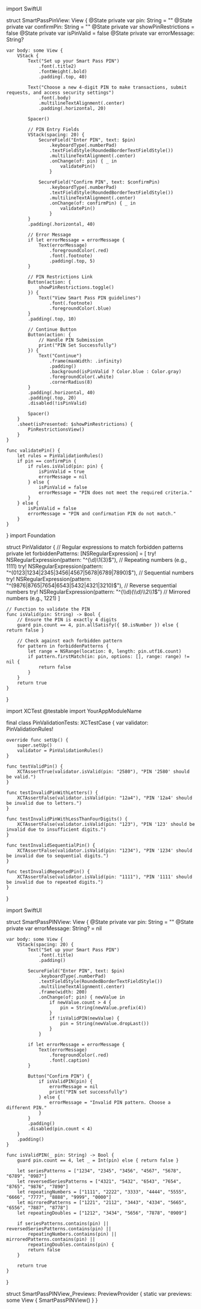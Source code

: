 import SwiftUI

struct SmartPassPinView: View {
    @State private var pin: String = ""
    @State private var confirmPin: String = ""
    @State private var showPinRestrictions = false
    @State private var isPinValid = false
    @State private var errorMessage: String?

    var body: some View {
        VStack {
            Text("Set up your Smart Pass PIN")
                .font(.title2)
                .fontWeight(.bold)
                .padding(.top, 40)
            
            Text("Choose a new 4-digit PIN to make transactions, submit requests, and access security settings")
                .font(.body)
                .multilineTextAlignment(.center)
                .padding(.horizontal, 20)
            
            Spacer()

            // PIN Entry Fields
            VStack(spacing: 20) {
                SecureField("Enter PIN", text: $pin)
                    .keyboardType(.numberPad)
                    .textFieldStyle(RoundedBorderTextFieldStyle())
                    .multilineTextAlignment(.center)
                    .onChange(of: pin) { _ in
                        validatePin()
                    }
                
                SecureField("Confirm PIN", text: $confirmPin)
                    .keyboardType(.numberPad)
                    .textFieldStyle(RoundedBorderTextFieldStyle())
                    .multilineTextAlignment(.center)
                    .onChange(of: confirmPin) { _ in
                        validatePin()
                    }
            }
            .padding(.horizontal, 40)

            // Error Message
            if let errorMessage = errorMessage {
                Text(errorMessage)
                    .foregroundColor(.red)
                    .font(.footnote)
                    .padding(.top, 5)
            }

            // PIN Restrictions Link
            Button(action: {
                showPinRestrictions.toggle()
            }) {
                Text("View Smart Pass PIN guidelines")
                    .font(.footnote)
                    .foregroundColor(.blue)
            }
            .padding(.top, 10)
            
            // Continue Button
            Button(action: {
                // Handle PIN Submission
                print("PIN Set Successfully")
            }) {
                Text("Continue")
                    .frame(maxWidth: .infinity)
                    .padding()
                    .background(isPinValid ? Color.blue : Color.gray)
                    .foregroundColor(.white)
                    .cornerRadius(8)
            }
            .padding(.horizontal, 40)
            .padding(.top, 20)
            .disabled(!isPinValid)

            Spacer()
        }
        .sheet(isPresented: $showPinRestrictions) {
            PinRestrictionsView()
        }
    }
    
    func validatePin() {
        let rules = PinValidationRules()
        if pin == confirmPin {
            if rules.isValid(pin: pin) {
                isPinValid = true
                errorMessage = nil
            } else {
                isPinValid = false
                errorMessage = "PIN does not meet the required criteria."
            }
        } else {
            isPinValid = false
            errorMessage = "PIN and confirmation PIN do not match."
        }
    }
}
import Foundation

struct PinValidator {
    // Regular expressions to match forbidden patterns
    private let forbiddenPatterns: [NSRegularExpression] = [
        try! NSRegularExpression(pattern: "^(\\d)\\1{3}$"), // Repeating numbers (e.g., 1111)
        try! NSRegularExpression(pattern: "^(0123|1234|2345|3456|4567|5678|6789|7890)$"), // Sequential numbers
        try! NSRegularExpression(pattern: "^(9876|8765|7654|6543|5432|4321|3210)$"), // Reverse sequential numbers
        try! NSRegularExpression(pattern: "^(\\d)(\\d)\\2\\1$") // Mirrored numbers (e.g., 1221)
    ]
    
    // Function to validate the PIN
    func isValid(pin: String) -> Bool {
        // Ensure the PIN is exactly 4 digits
        guard pin.count == 4, pin.allSatisfy({ $0.isNumber }) else { return false }
        
        // Check against each forbidden pattern
        for pattern in forbiddenPatterns {
            let range = NSRange(location: 0, length: pin.utf16.count)
            if pattern.firstMatch(in: pin, options: [], range: range) != nil {
                return false
            }
        }
        return true
    }
}

import XCTest
@testable import YourAppModuleName

final class PinValidationTests: XCTestCase {
    var validator: PinValidationRules!

    override func setUp() {
        super.setUp()
        validator = PinValidationRules()
    }

    func testValidPin() {
        XCTAssertTrue(validator.isValid(pin: "2580"), "PIN '2580' should be valid.")
    }

    func testInvalidPinWithLetters() {
        XCTAssertFalse(validator.isValid(pin: "12a4"), "PIN '12a4' should be invalid due to letters.")
    }

    func testInvalidPinWithLessThanFourDigits() {
        XCTAssertFalse(validator.isValid(pin: "123"), "PIN '123' should be invalid due to insufficient digits.")
    }

    func testInvalidSequentialPin() {
        XCTAssertFalse(validator.isValid(pin: "1234"), "PIN '1234' should be invalid due to sequential digits.")
    }

    func testInvalidRepeatedPin() {
        XCTAssertFalse(validator.isValid(pin: "1111"), "PIN '1111' should be invalid due to repeated digits.")
    }
}


import SwiftUI

struct SmartPassPINView: View {
    @State private var pin: String = ""
    @State private var errorMessage: String? = nil
    
    var body: some View {
        VStack(spacing: 20) {
            Text("Set up your Smart Pass PIN")
                .font(.title)
                .padding()
            
            SecureField("Enter PIN", text: $pin)
                .keyboardType(.numberPad)
                .textFieldStyle(RoundedBorderTextFieldStyle())
                .multilineTextAlignment(.center)
                .frame(width: 200)
                .onChange(of: pin) { newValue in
                    if newValue.count > 4 {
                        pin = String(newValue.prefix(4))
                    }
                    if !isValidPIN(newValue) {
                        pin = String(newValue.dropLast())
                    }
                }
            
            if let errorMessage = errorMessage {
                Text(errorMessage)
                    .foregroundColor(.red)
                    .font(.caption)
            }
            
            Button("Confirm PIN") {
                if isValidPIN(pin) {
                    errorMessage = nil
                    print("PIN set successfully")
                } else {
                    errorMessage = "Invalid PIN pattern. Choose a different PIN."
                }
            }
            .padding()
            .disabled(pin.count < 4)
        }
        .padding()
    }
    
    func isValidPIN(_ pin: String) -> Bool {
        guard pin.count == 4, let _ = Int(pin) else { return false }
        
        let seriesPatterns = ["1234", "2345", "3456", "4567", "5678", "6789", "0987"]
        let reversedSeriesPatterns = ["4321", "5432", "6543", "7654", "8765", "9876", "7890"]
        let repeatingNumbers = ["1111", "2222", "3333", "4444", "5555", "6666", "7777", "8888", "9999", "0000"]
        let mirroredPatterns = ["1221", "2112", "3443", "4334", "5665", "6556", "7887", "8778"]
        let repeatingDoubles = ["1212", "3434", "5656", "7878", "0909"]
        
        if seriesPatterns.contains(pin) || reversedSeriesPatterns.contains(pin) ||
            repeatingNumbers.contains(pin) || mirroredPatterns.contains(pin) ||
            repeatingDoubles.contains(pin) {
            return false
        }
        
        return true
    }
}

struct SmartPassPINView_Previews: PreviewProvider {
    static var previews: some View {
        SmartPassPINView()
    }
}
